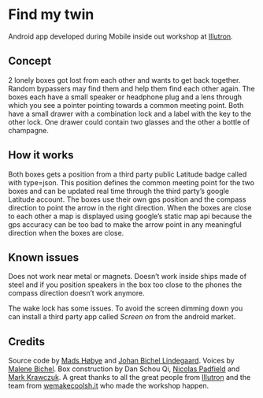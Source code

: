 #  Find my twin
Android app developed during Mobile inside out workshop at [Illutron](http://illutron.dk).  

## Concept
2 lonely boxes got lost from each other and wants to get back together. Random bypassers may find them and help them find each other again. The boxes each have a small speaker or headphone plug and a lens through which you see a pointer pointing towards a common meeting point. Both have a small drawer with a combination lock and a label with the key to the other lock. One drawer could contain two glasses and the other a bottle of champagne.  

## How it works
Both boxes gets a position from a third party public Latitude badge called with type=json. This position defines the common meeting point for the two boxes and can be updated real time through the third party’s google Latitude account. The boxes use their own gps position and the compass direction to point the arrow in the right direction. When the boxes are close to each other a map is displayed using google’s static map api because the gps accuracy can be too bad to make the arrow point in any meaningful direction when the boxes are close.  

## Known issues
Does not work near metal or magnets. Doesn’t work inside ships made of steel and if you position speakers in the box too close to the phones the compass direction doesn’t work anymore.  

The wake lock has some issues. To avoid the screen dimming down you can install a third party app called *Screen on* from the android market.  

## Credits
Source code by [Mads Høbye](http://medea.mah.se/author/mads-hobyemah-se/) and [Johan Bichel Lindegaard](http://johan.cc). Voices by [Malene Bichel](http://malenebichel.dk/). Box construction by Dan Schou Qi, [Nicolas Padfield](http://padfield.org/nicolas/) and [Mark Krawczuk](http://www.krawczukindustries.com/). A great thanks to all the great people from [Illutron](http://illutron.dk) and the team from [wemakecoolsh.it](http://wemakecoolsh.it) who made the workshop happen.
